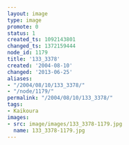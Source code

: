 ```yaml
---
layout: image
type: image
promote: 0
status: 1
created_ts: 1092143801
changed_ts: 1372159444
node_id: 1179
title: '133_3378'
created: '2004-08-10'
changed: '2013-06-25'
aliases:
- "/2004/08/10/133_3378/"
- "/node/1179/"
permalink: "/2004/08/10/133_3378/"
tags:
- Kaikoura
images:
- src: image/images/133_3378-1179.jpg
  name: 133_3378-1179.jpg
---
```



